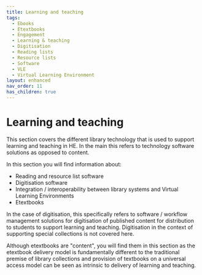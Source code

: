 ```yaml
---
title: Learning and teaching
tags:
  - Ebooks
  - Etextbooks
  - Engagement
  - Learning & teaching
  - Digitisation
  - Reading lists
  - Resource lists
  - Software
  - VLE
  - Virtual Learning Environment
layout: enhanced
nav_order: 11
has_children: true
---
```


# Learning and teaching

This section covers the different library technology that is used to support learning and teaching in HE. In the main this refers to technology software solutions as opposed to content.

In this section you will find information about:

- Reading and resource list software
- Digitisation software
- Integration / interoperability between library systems and Virtual Learning Environments
- Etextbooks

In the case of digitisation, this specifically refers to software / workflow management solutions for digitisation of published content for distribution to students to support learning and teaching. Digitisation in the context of supporting special collections is not covered here.

Although etextbooks are "content", you will find them in this section as the etextbook delivery model is fundamentally different to the traditional premise of library collections and provision of textbooks on a universal access model can be seen as intrinsic to delivery of learning and teaching.
